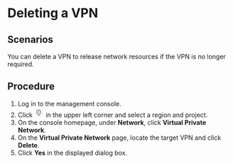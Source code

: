 # Deleting a VPN<a name="vpn_04_0004"></a>

## **Scenarios**<a name="section9797105515434"></a>

You can delete a VPN to release network resources if the VPN is no longer required.

## **Procedure**<a name="section1518210345444"></a>

1.  Log in to the management console.
2.  Click  ![](figures/d00356819-云计算开发部-公有云_iaas-image-f1cac6ef-c4f7-462b-a7f1-85e988937e64-5.png)  in the upper left corner and select a region and project.
3.  On the console homepage, under  **Network**, click  **Virtual Private Network**.
4.  On the  **Virtual Private Network**  page, locate the target VPN and click  **Delete**.
5.  Click  **Yes**  in the displayed dialog box.

